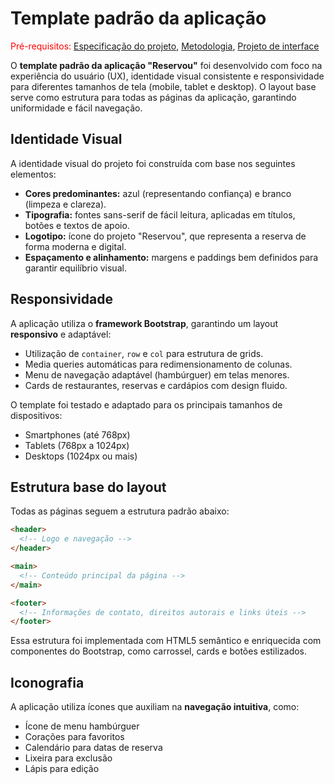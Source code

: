 
# Template padrão da aplicação

<span style="color:red">Pré-requisitos: <a href="03-Product-design.md"> Especificação do projeto</a></span>, <a href="04-Metodologia.md"> Metodologia</a>, <a href="05-Projeto-interface.md"> Projeto de interface</a>

O **template padrão da aplicação "Reservou"** foi desenvolvido com foco na experiência do usuário (UX), identidade visual consistente e responsividade para diferentes tamanhos de tela (mobile, tablet e desktop). O layout base serve como estrutura para todas as páginas da aplicação, garantindo uniformidade e fácil navegação.

## Identidade Visual

A identidade visual do projeto foi construída com base nos seguintes elementos:

- **Cores predominantes:** azul (representando confiança) e branco (limpeza e clareza).
- **Tipografia:** fontes sans-serif de fácil leitura, aplicadas em títulos, botões e textos de apoio.
- **Logotipo:** ícone do projeto "Reservou", que representa a reserva de forma moderna e digital.
- **Espaçamento e alinhamento:** margens e paddings bem definidos para garantir equilíbrio visual.

## Responsividade

A aplicação utiliza o **framework Bootstrap**, garantindo um layout **responsivo** e adaptável:

- Utilização de `container`, `row` e `col` para estrutura de grids.
- Media queries automáticas para redimensionamento de colunas.
- Menu de navegação adaptável (hambúrguer) em telas menores.
- Cards de restaurantes, reservas e cardápios com design fluido.

O template foi testado e adaptado para os principais tamanhos de dispositivos:

- Smartphones (até 768px)
- Tablets (768px a 1024px)
- Desktops (1024px ou mais)

## Estrutura base do layout

Todas as páginas seguem a estrutura padrão abaixo:

```html
<header>
  <!-- Logo e navegação -->
</header>

<main>
  <!-- Conteúdo principal da página -->
</main>

<footer>
  <!-- Informações de contato, direitos autorais e links úteis -->
</footer>
````

Essa estrutura foi implementada com HTML5 semântico e enriquecida com componentes do Bootstrap, como carrossel, cards e botões estilizados.

## Iconografia

A aplicação utiliza ícones que auxiliam na **navegação intuitiva**, como:

* Ícone de menu hambúrguer
* Corações para favoritos
* Calendário para datas de reserva
* Lixeira para exclusão
* Lápis para edição



